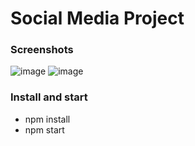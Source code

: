 # Social Media Project

### Screenshots
![image](https://user-images.githubusercontent.com/57622276/165925791-1b72b2e1-6d10-4ca9-a9b2-c8d22997ebc8.png)
![image](https://user-images.githubusercontent.com/57622276/165925792-0eec084c-809a-48e0-a4d9-c5cedc8e457d.png)


### Install and start
* npm install
* npm start

